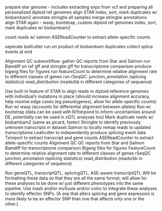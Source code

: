 prepare star genome
    - includes extracting snps from vcf and preparing all personalized diploid ref genomes
align STAR
index, sort, mark duplicates w/ biobambam2
annotate stringtie all samples
merge stringtie annotations
align STAR again
    - wasp, bootstrap, custom diploid ref genomes
index, sort, mark duplicates w/ biobambam2

count reads w/ salmon
ASEReadCounter to extract allele-specific counts

seperate leafcutter run on product of biobambam duplicates
collect splice events at end

Alignment QC subworkflow:
    gather QC reports from Star and Salmon
    run Bamdiff on ref gff and stringtie gff for transcriptome comparison
    produce bigwig files for figures
    run featureCount to determine relative alignment rate to different classes of genes
    run rSeqQC:
        junction_annotation (splicing statistics)
        read_distribution (reads/kb in different categories of sequence)



Use built-in feature of STAR to align reads to diploid reference genomes with individual’s mutations in place (should increase alignment accuracy, help resolve edge cases (eg pseudogenes), allow for allele-specific counts)
Run w/ wasp (accounts for differential alignment between alleles)
Run w/ bootstrap (data can be used with R/fishpond to inform uncertainties around DE, potentially can be used in xQTL analyses too)
Mark duplicate reads w/ biobambam2 (same as picard, faster)
Stringtie to identify previously unknown transcripts in dataset
Salmon to locally remap reads to updated transcriptome
Leafcutter to independently produce splicing event data
Tximport to extract transcript and gene counts
ASEReadCounter to extract allele-specific counts
Alignment QC
QC reports from Star and Salmon
Bamdiff for transcriptome comparison
Bigwig files for figures
FeatureCount to determine relative alignment rate to different classes of genes
rSeqQC
junction_annotation (splicing statistics)
read_distribution (reads/kb in different categories of sequence)

Run geneQTL, transcriptQTL, splicingQTL, ASE-aware transcriptQTL
Will be formatting these data so that they are all the same format; will allow for these analyses to be done w/ just different phenotypes into the same pipeline.
Use mash and/or mvSusie and/or coloc to integrate these analyses to identify effector SNPs. (A snp that alters splicing and gene expression is more likely to be an effector SNP than one that affects only one or the other.)

